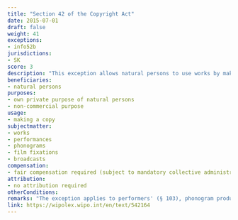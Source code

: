 ```yaml
---
title: "Section 42 of the Copyright Act"
date: 2015-07-01
draft: false
weight: 41
exceptions:
- info52b
jurisdictions:
- SK
score: 3
description: "This exception allows natural persons to use works by making a copy for their own private purpose which is neither directly nor indirectly commercial." 
beneficiaries:
- natural persons 
purposes: 
- own private purpose of natural persons 
- non-commercial purpose
usage:
- making a copy
subjectmatter:
- works
- performances
- phonograms
- film fixations
- broadcasts
compensation:
- fair compensation required (subject to mandatory collective administration)
attribution: 
- no attribution required
otherConditions: 
remarks: "The exception applies to performers' (§ 103), phonogram producers' (§113), audiovisual producers' (§121) and broadcasters' (§127.1) rights."
link: https://wipolex.wipo.int/en/text/542164
---
```

